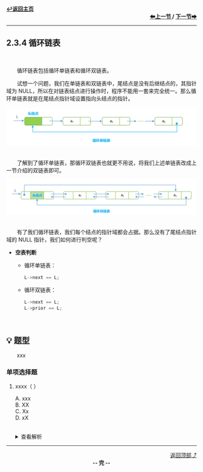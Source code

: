 <a name="top"></a>
<div align="left">
    <a href="/README.md"><b>↩返回主页</b></a>
</div>
<div align="right">
    <b>
    <a href="2.3.3%20双链表.md">⬅上一节 </a>
    /
    <a href="2.3.5%20静态链表.md"> 下一节➡</a>
    </b>
</div>
<hr>

## 2.3.4 循环链表

<br>

&emsp;&emsp;循环链表包括循环单链表和循环双链表。

&emsp;&emsp;试想一个问题，我们在单链表和双链表中，尾结点是没有后继结点的，其指针域为 NULL，所以在对链表结点进行操作时，程序不能用一套来完全统一。那么循环单链表就是在尾结点指针域设置指向头结点的指针。

<div align="center">
    <img src="/pics/2/2.3.4(1).png" width=800>
</div>

<br>

&emsp;&emsp;了解到了循环单链表，那循环双链表也就更不用说，将我们上述单链表改成上一节介绍的双链表即可。

<div align="center">
    <img src="/pics/2/2.3.4(2).png" width=900>
</div>

<br>

&emsp;&emsp;有了我们循环链表，我们每个结点的指针域都会占据。那么没有了尾结点指针域的 NULL 指针，我们如何进行判空呢？

+ **空表判断**

    + 循环单链表：

        ```c
        L->next == L;
        ```

    + 循环双链表：

        ```c
        L->next == L;
        L->prior == L;
        ```

<br>

## 💡 题型

&emsp;&emsp;xxx

### 单项选择题

1. xxxx（ ）

    A. xxx<br>
    B. XX<br>
    C. Xx<br>
    D. xX<br><br>
    <details>
    <summary>查看解析</summary>
    <p>答案：x</p>
    </details>

<hr>

<div align="right">
    <a href="#top">返回顶部⤴</a>
</div>

<div align="center">
    <b>-- 完 --</b>
</div>